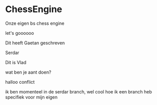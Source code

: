 # ChessEngine

Onze eigen bs chess engine

let's goooooo

Dit heeft Gaetan geschreven

Serdar

Dit is Vlad

wat ben je aant doen? 

halloo conflict


ik ben momenteel in de serdar branch, wel cool hoe ik een branch heb specifiek voor mijn eigen